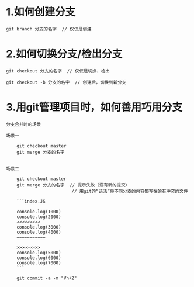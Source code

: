 # 1.如何创建分支

    git branch 分支的名字  // 仅仅是创建

# 2.如何切换分支/检出分支

    git checkout 分支的名字  // 仅仅是切换、检出

    git checkout -b 分支的名字  // 创建后，切换到新分支


# 3.用git管理项目时，如何善用巧用分支

    分支合并时的场景

    场景一

        git checkout master
        git merge 分支的名字


    场景二

        git checkout master
        git merge 分支的名字  // 提示失败（没有新的提交）
                             // 用git的“语法”将不同分支的内容都写在的有冲突的文件

        ```index.JS
        
        console.log(1000)
        console.log(2000)
        <<<<<<<<<
        console.log(3000)
        console.log(4000)
        ===========
        
        >>>>>>>>>
        console.log(5000)
        console.log(6000)
        console.log(7000)
        ```

        git commit -a -m "Vn+2"